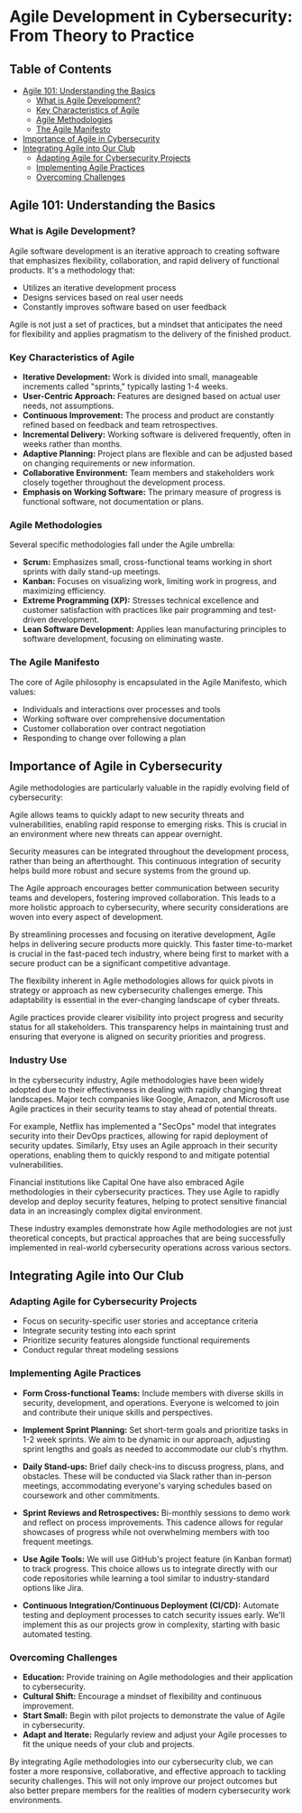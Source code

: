 # Agile Development in Cybersecurity: From Theory to Practice

## Table of Contents
- [Agile 101: Understanding the Basics](#agile-101-understanding-the-basics)
  - [What is Agile Development?](#what-is-agile-development)
  - [Key Characteristics of Agile](#key-characteristics-of-agile)
  - [Agile Methodologies](#agile-methodologies)
  - [The Agile Manifesto](#the-agile-manifesto)
- [Importance of Agile in Cybersecurity](#importance-of-agile-in-cybersecurity)
- [Integrating Agile into Our Club](#integrating-agile-into-our-club)
  - [Adapting Agile for Cybersecurity Projects](#adapting-agile-for-cybersecurity-projects)
  - [Implementing Agile Practices](#implementing-agile-practices)
  - [Overcoming Challenges](#overcoming-challenges)

## Agile 101: Understanding the Basics

### What is Agile Development?

Agile software development is an iterative approach to creating software that emphasizes flexibility, collaboration, and rapid delivery of functional products. It's a methodology that:

- Utilizes an iterative development process
- Designs services based on real user needs
- Constantly improves software based on user feedback

Agile is not just a set of practices, but a mindset that anticipates the need for flexibility and applies pragmatism to the delivery of the finished product.

### Key Characteristics of Agile

- **Iterative Development:** Work is divided into small, manageable increments called "sprints," typically lasting 1-4 weeks.
- **User-Centric Approach:** Features are designed based on actual user needs, not assumptions.
- **Continuous Improvement:** The process and product are constantly refined based on feedback and team retrospectives.
- **Incremental Delivery:** Working software is delivered frequently, often in weeks rather than months.
- **Adaptive Planning:** Project plans are flexible and can be adjusted based on changing requirements or new information.
- **Collaborative Environment:** Team members and stakeholders work closely together throughout the development process.
- **Emphasis on Working Software:** The primary measure of progress is functional software, not documentation or plans.

### Agile Methodologies

Several specific methodologies fall under the Agile umbrella:

- **Scrum:** Emphasizes small, cross-functional teams working in short sprints with daily stand-up meetings.
- **Kanban:** Focuses on visualizing work, limiting work in progress, and maximizing efficiency.
- **Extreme Programming (XP):** Stresses technical excellence and customer satisfaction with practices like pair programming and test-driven development.
- **Lean Software Development:** Applies lean manufacturing principles to software development, focusing on eliminating waste.

### The Agile Manifesto

The core of Agile philosophy is encapsulated in the Agile Manifesto, which values:

- Individuals and interactions over processes and tools
- Working software over comprehensive documentation
- Customer collaboration over contract negotiation
- Responding to change over following a plan

## Importance of Agile in Cybersecurity

Agile methodologies are particularly valuable in the rapidly evolving field of cybersecurity:

Agile allows teams to quickly adapt to new security threats and vulnerabilities, enabling rapid response to emerging risks. This is crucial in an environment where new threats can appear overnight.

Security measures can be integrated throughout the development process, rather than being an afterthought. This continuous integration of security helps build more robust and secure systems from the ground up.

The Agile approach encourages better communication between security teams and developers, fostering improved collaboration. This leads to a more holistic approach to cybersecurity, where security considerations are woven into every aspect of development.

By streamlining processes and focusing on iterative development, Agile helps in delivering secure products more quickly. This faster time-to-market is crucial in the fast-paced tech industry, where being first to market with a secure product can be a significant competitive advantage.

The flexibility inherent in Agile methodologies allows for quick pivots in strategy or approach as new cybersecurity challenges emerge. This adaptability is essential in the ever-changing landscape of cyber threats.

Agile practices provide clearer visibility into project progress and security status for all stakeholders. This transparency helps in maintaining trust and ensuring that everyone is aligned on security priorities and progress.

### Industry Use

In the cybersecurity industry, Agile methodologies have been widely adopted due to their effectiveness in dealing with rapidly changing threat landscapes. Major tech companies like Google, Amazon, and Microsoft use Agile practices in their security teams to stay ahead of potential threats.

For example, Netflix has implemented a "SecOps" model that integrates security into their DevOps practices, allowing for rapid deployment of security updates. Similarly, Etsy uses an Agile approach in their security operations, enabling them to quickly respond to and mitigate potential vulnerabilities.

Financial institutions like Capital One have also embraced Agile methodologies in their cybersecurity practices. They use Agile to rapidly develop and deploy security features, helping to protect sensitive financial data in an increasingly complex digital environment.

These industry examples demonstrate how Agile methodologies are not just theoretical concepts, but practical approaches that are being successfully implemented in real-world cybersecurity operations across various sectors.

## Integrating Agile into Our Club

### Adapting Agile for Cybersecurity Projects

- Focus on security-specific user stories and acceptance criteria
- Integrate security testing into each sprint
- Prioritize security features alongside functional requirements
- Conduct regular threat modeling sessions

### Implementing Agile Practices

- **Form Cross-functional Teams:** Include members with diverse skills in security, development, and operations. Everyone is welcomed to join and contribute their unique skills and perspectives.

- **Implement Sprint Planning:** Set short-term goals and prioritize tasks in 1-2 week sprints. We aim to be dynamic in our approach, adjusting sprint lengths and goals as needed to accommodate our club's rhythm.

- **Daily Stand-ups:** Brief daily check-ins to discuss progress, plans, and obstacles. These will be conducted via Slack rather than in-person meetings, accommodating everyone's varying schedules based on coursework and other commitments.

- **Sprint Reviews and Retrospectives:** Bi-monthly sessions to demo work and reflect on process improvements. This cadence allows for regular showcases of progress while not overwhelming members with too frequent meetings.

- **Use Agile Tools:** We will use GitHub's project feature (in Kanban format) to track progress. This choice allows us to integrate directly with our code repositories while learning a tool similar to industry-standard options like Jira.

- **Continuous Integration/Continuous Deployment (CI/CD):** Automate testing and deployment processes to catch security issues early. We'll implement this as our projects grow in complexity, starting with basic automated testing.

### Overcoming Challenges

- **Education:** Provide training on Agile methodologies and their application to cybersecurity.
- **Cultural Shift:** Encourage a mindset of flexibility and continuous improvement.
- **Start Small:** Begin with pilot projects to demonstrate the value of Agile in cybersecurity.
- **Adapt and Iterate:** Regularly review and adjust your Agile processes to fit the unique needs of your club and projects.

By integrating Agile methodologies into our cybersecurity club, we can foster a more responsive, collaborative, and effective approach to tackling security challenges. This will not only improve our project outcomes but also better prepare members for the realities of modern cybersecurity work environments.